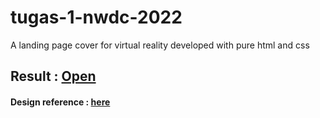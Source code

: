 # tugas-1-nwdc-2022
A landing page cover for virtual reality developed with pure html and css

## Result : [Open](https://nwdc-virtual-reality.netlify.app)

#### Design reference : [here](https://www.figma.com/community/file/1073670315206241612/Simple-Virtual-reality-Landing-Page)
